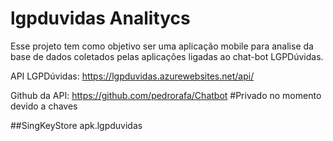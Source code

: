 # lgpduvidas Analitycs

Esse projeto tem como objetivo ser uma aplicação mobile para analise da base de dados coletados pelas aplicações ligadas ao chat-bot LGPDúvidas.

API LGPDúvidas: https://lgpduvidas.azurewebsites.net/api/

Github da API: https://github.com/pedrorafa/Chatbot #Privado no momento devido a chaves

##SingKeyStore
apk.lgpduvidas
